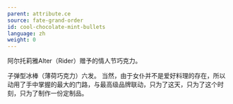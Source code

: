 ```yaml
---
parent: attribute.ce
source: fate-grand-order
id: cool-chocolate-mint-bullets
language: zh
weight: 0
---
```


阿尔托莉雅Alter（Rider）赠予的情人节巧克力。

子弹型冰棒（薄荷巧克力）六发。
当然，由于女仆并不是爱好料理的存在，所以动用了手中掌握的最大的门路，与最高级品牌联动，只为了这天，只为了这个时刻，只为了制作一份定制品。
